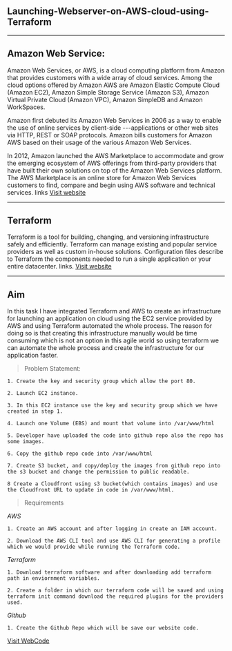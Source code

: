 ## Launching-Webserver-on-AWS-cloud-using-Terraform
---
## Amazon Web Service:
Amazon Web Services, or AWS, is a cloud computing platform from Amazon that provides customers with a wide array of cloud services. Among the cloud options offered by Amazon AWS are Amazon Elastic Compute Cloud (Amazon EC2), Amazon Simple Storage Service (Amazon S3), Amazon Virtual Private Cloud (Amazon VPC), Amazon SimpleDB and Amazon WorkSpaces.

Amazon first debuted its Amazon Web Services in 2006 as a way to enable the use of online services by client-side ---applications or other web sites via HTTP, REST or SOAP protocols. Amazon bills customers for Amazon AWS based on their usage of the various Amazon Web Services.

In 2012, Amazon launched the AWS Marketplace to accommodate and grow the emerging ecosystem of AWS offerings from third-party providers that have built their own solutions on top of the Amazon Web Services platform. The AWS Marketplace is an online store for Amazon Web Services customers to find, compare and begin using AWS software and technical services.
links
[Visit website](https://aws.amazon.com/console/)

---
## Terraform
Terraform is a tool for building, changing, and versioning infrastructure safely and efficiently. Terraform can manage existing and popular service providers as well as custom in-house solutions. Configuration files describe to Terraform the components needed to run a single application or your entire datacenter.
links.
[Visit website](https://www.terraform.io/)

---
## Aim
In this task I have integrated Terraform and AWS to create an infrastructure for launching an application on cloud using the EC2 service provided by AWS and using Terraform automated the whole process. The reason for doing so is that creating this infrastructure manually would be time consuming which is not an option in this agile world so using terraform we can automate the whole process and create the infrastructure for our application faster.

>Problem Statement:
```
1. Create the key and security group which allow the port 80.

2. Launch EC2 instance.

3. In this EC2 instance use the key and security group which we have created in step 1.

4. Launch one Volume (EBS) and mount that volume into /var/www/html

5. Developer have uploaded the code into github repo also the repo has some images.

6. Copy the github repo code into /var/www/html

7. Create S3 bucket, and copy/deploy the images from github repo into the s3 bucket and change the permission to public readable.

8 Create a Cloudfront using s3 bucket(which contains images) and use the Cloudfront URL to update in code in /var/www/html.
```
>Requirements

_AWS_
```
1. Create an AWS account and after logging in create an IAM account.

2. Download the AWS CLI tool and use AWS CLI for generating a profile which we would provide while running the Terraform code.
```
_Terraform_
```
1. Download terraform software and after downloading add terraform path in enviornment variables.

2. Create a folder in which our terraform code will be saved and using terraform init command download the required plugins for the providers used.
```
_Github_
```
1. Create the Github Repo which will be save our website code.
```
[Visit WebCode](https://github.com/hackcoderr/Mini-Project)
